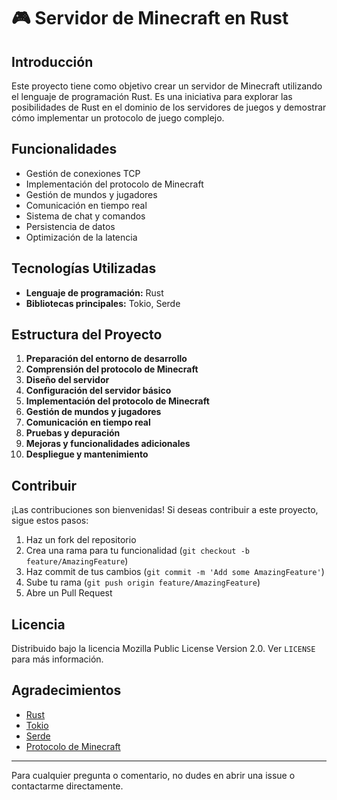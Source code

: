 # 🎮 Servidor de Minecraft en Rust

## Introducción

Este proyecto tiene como objetivo crear un servidor de Minecraft utilizando el lenguaje de programación Rust. Es una iniciativa para explorar las posibilidades de Rust en el dominio de los servidores de juegos y demostrar cómo implementar un protocolo de juego complejo.

## Funcionalidades

- Gestión de conexiones TCP
- Implementación del protocolo de Minecraft
- Gestión de mundos y jugadores
- Comunicación en tiempo real
- Sistema de chat y comandos
- Persistencia de datos
- Optimización de la latencia

## Tecnologías Utilizadas

- **Lenguaje de programación:** Rust
- **Bibliotecas principales:** Tokio, Serde

## Estructura del Proyecto

1. **Preparación del entorno de desarrollo**
2. **Comprensión del protocolo de Minecraft**
3. **Diseño del servidor**
4. **Configuración del servidor básico**
5. **Implementación del protocolo de Minecraft**
6. **Gestión de mundos y jugadores**
7. **Comunicación en tiempo real**
8. **Pruebas y depuración**
9. **Mejoras y funcionalidades adicionales**
10. **Despliegue y mantenimiento**

## Contribuir

¡Las contribuciones son bienvenidas! Si deseas contribuir a este proyecto, sigue estos pasos:

1. Haz un fork del repositorio
2. Crea una rama para tu funcionalidad (`git checkout -b feature/AmazingFeature`)
3. Haz commit de tus cambios (`git commit -m 'Add some AmazingFeature'`)
4. Sube tu rama (`git push origin feature/AmazingFeature`)
5. Abre un Pull Request

## Licencia

Distribuido bajo la licencia Mozilla Public License Version 2.0. Ver `LICENSE` para más información.

## Agradecimientos

- [Rust](https://www.rust-lang.org/)
- [Tokio](https://tokio.rs/)
- [Serde](https://serde.rs/)
- [Protocolo de Minecraft](https://wiki.vg/Protocol)

---

Para cualquier pregunta o comentario, no dudes en abrir una issue o contactarme directamente.
